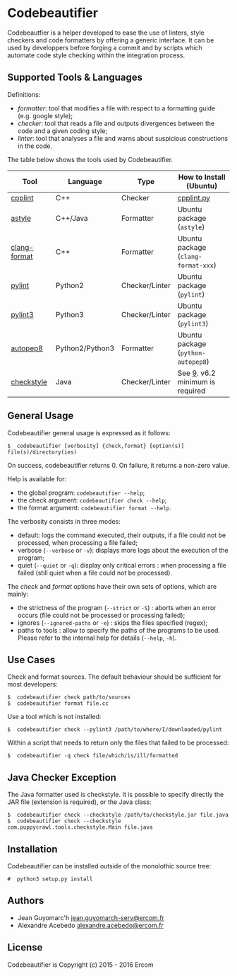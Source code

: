 Codebeautifier
==============

Codebeautfier is a helper developed to ease the use of linters, style checkers
and code formatters by offering a generic interface.
It can be used by developpers before forging a commit and by scripts which
automate code style checking within the integration process.


Supported Tools & Languages
---------------------------

Definitions:

- *formatter*: tool that modifies a file with respect to a formatting guide (e.g. google style);
- *checker*: tool that reads a file and outputs divergences between the code and a given coding style;
- *linter*: tool that analyses a file and warns about suspicious constructions in the code.

The table below shows the tools used by Codebeautifier.

| Tool              | Language        | Type           | How to Install (Ubuntu)             |
| ----------------- | --------------- | -------------- | ----------------------------------- |
| [cpplint][1]      | C++             | Checker        | [cpplint.py][8]                     |
| [astyle][2]       | C++/Java        | Formatter      | Ubuntu package (`astyle`)           |
| [clang-format][3] | C++             | Formatter      | Ubuntu package (`clang-format-xxx`) |
| [pylint][4]       | Python2         | Checker/Linter | Ubuntu package (`pylint`)           |
| [pylint3][5]      | Python3         | Checker/Linter | Ubuntu package (`pylint3`)          |
| [autopep8][6]     | Python2/Python3 | Formatter      | Ubuntu package (`python-autopep8`)  |
| [checkstyle][7]   | Java            | Checker/Linter | See [9]. v6.2 minimum is required   |


General Usage
-------------

Codebeautifier general usage is expressed as it follows:

```
$  codebeautifier [verbosity] {check,format} [option(s)] file(s)/directory(ies)
```

On success, codebeautifier returns 0. On failure, it returns a non-zero value.

Help is available for:

- the global program: `codebeautifier --help`;
- the check argument: `codebeautifier check --help`;
- the format argument: `codebeautifier format --help`.

The verbosity consists in three modes:

- default: logs the command executed, their outputs, if a file could not be processed, when processing a file failed;
- verbose (`--verbose` or `-v`): displays more logs about the execution of the program;
- quiet (`--quiet` or `-q`): display only critical errors : when processing a file failed (still quiet when a file could not be processed).

The *check* and *format* options have their own sets of options, which are mainly:

- the strictness of the program (`--strict` or `-S`) : aborts when an error occurs (file could not be processed or processing failed);
- ignores (`--ignored-paths` or `-e`) : skips the files specified (regex);
- paths to tools : allow to specify the paths of the programs to be used. Please refer to the internal help for details (`--help`, `-h`).


Use Cases
---------

Check and format sources. The default behaviour should be sufficient for most developers:

```
$  codebeautifier check path/to/sources
$  codebeautifier format file.cc
```

Use a tool which is not installed:

```
$  codebeautifier check --pylint3 /path/to/where/I/downloaded/pylint
```

Within a script that needs to return only the files that failed to be processed:

```
$  codebeautifier -q check file/which/is/ill/formatted
```


Java Checker Exception
----------------------

The Java formatter used is checkstyle. It is possible to specify directly the JAR file (extension is required), or the Java class:

```
$  codebeautifier check --checkstyle /path/to/checkstyle.jar file.java
$  codebeautifier check --checkstyle com.puppycrawl.tools.checkstyle.Main file.java
```

Installation
------------

Codebeautifier can be installed outside of the monolothic source tree:

```
#  python3 setup.py install
```

Authors
-------

- Jean Guyomarc'h <jean.guyomarch-serv@ercom.fr>
- Alexandre Acebedo <alexandre.acebedo@ercom.fr>


License
-------

Codebeautifier is Copyright (c) 2015 - 2016 Ercom



[1]: https://google.github.io/styleguide/cppguide.html#cpplint
[2]: http://astyle.sourceforge.net/
[3]: http://clang.llvm.org/docs/ClangFormat.html
[4]: http://www.pylint.org/
[5]: http://packages.ubuntu.com/search?keywords=pylint3
[6]: https://pypi.python.org/pypi/autopep8/
[7]: http://checkstyle.sourceforge.net/
[8]: https://raw.githubusercontent.com/google/styleguide/gh-pages/cpplint/cpplint.py
[9]: http://checkstyle.sourceforge.net/#Download

